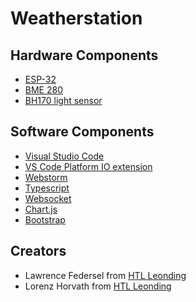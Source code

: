 # Weatherstation
## Hardware Components
* [ESP-32](https://www.az-delivery.com/en/products/esp-32-dev-kit-c-v4)
* [BME 280](https://www.az-delivery.com/en/products/gy-bme280)
* [BH170 light sensor](https://www.az-delivery.com/en/products/gy-302-bh1750-lichtsensor-lichtstaerke-modul-fuer-arduino-und-raspberry-pi)
## Software Components
* [Visual Studio Code](https://code.visualstudio.com)
* [VS Code Platform IO extension](https://platformio.org/install/ide?install=vscode)
* [Webstorm](https://www.jetbrains.com/webstorm/)
* [Typescript](https://www.typescriptlang.org)
* [Websocket](https://en.wikipedia.org/wiki/WebSocket)
* [Chart.js](https://www.chartjs.org)
* [Bootstrap](https://getbootstrap.com)
## Creators
* Lawrence Federsel from [HTL Leonding](https://www.htl-leonding.at)
* Lorenz Horvath from [HTL Leonding](https://www.htl-leonding.at)
